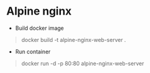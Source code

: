 # Alpine nginx
- Build docker image
> docker build -t alpine-nginx-web-server .

- Run container 
> docker run -d -p 80:80 alpine-nginx-web-server